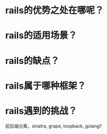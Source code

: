 # rails的优势之处在哪呢？

# rails的适用场景？

# rails的缺点？

# rails属于哪种框架？

# rails遇到的挑战？
前后端分离，sinatra, grape, loopback, golang?